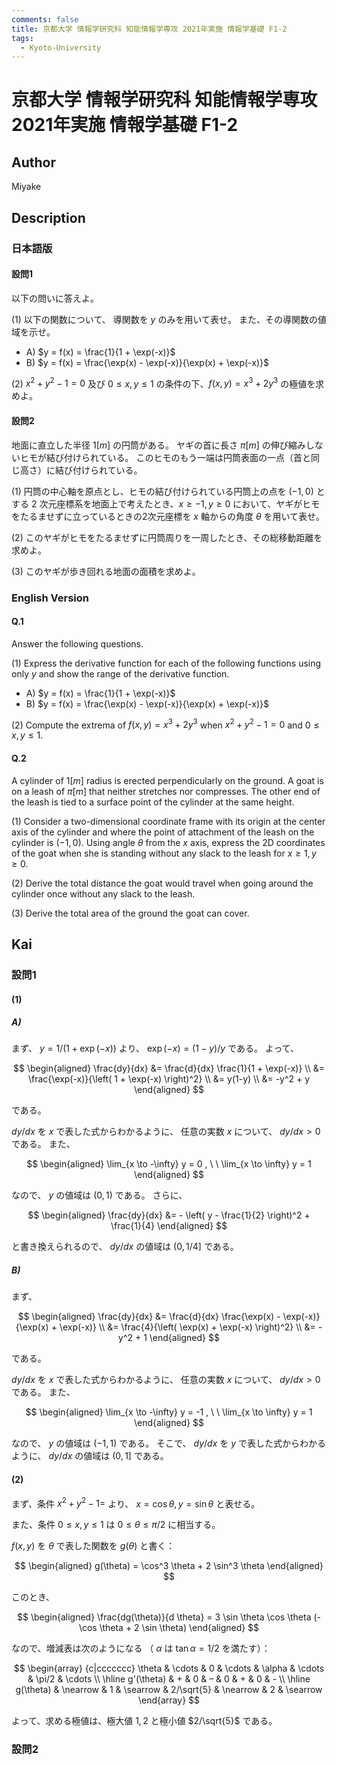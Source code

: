 ```yaml
---
comments: false
title: 京都大学 情報学研究科 知能情報学専攻 2021年実施 情報学基礎 F1-2
tags:
  - Kyoto-University
---
```

# 京都大学 情報学研究科 知能情報学専攻 2021年実施 情報学基礎 F1-2

## **Author**
Miyake

## **Description**
### 日本語版
#### 設問1
以下の問いに答えよ。

(1) 以下の関数について、 導関数を $y$ のみを用いて表せ。 また、その導関数の値域を示せ。

 - A) $y = f(x) = \frac{1}{1 + \exp(-x)}$
 - B) $y = f(x) = \frac{\exp(x) - \exp(-x)}{\exp(x) + \exp(-x)}$

(2) $x^2 + y^2 - 1 = 0$ 及び $0 \le x,y \le 1$ の条件の下、$f(x, y) = x^3 + 2y^3$ の極値を求めよ。

#### 設問2
地面に直立した半径 $1[m]$ の円筒がある。 ヤギの首に長さ $\pi[m]$ の伸び縮みしないヒモが結び付けられている。 このヒモのもう一端は円筒表面の一点（首と同じ高さ）に結び付けられている。

(1) 円筒の中心軸を原点とし、ヒモの結び付けられている円筒上の点を $(-1,0)$ とする $2$ 次元座標系を地面上で考えたとき、$x \ge -1, y \ge 0$ において、ヤギがヒモをたるませずに立っているときの2次元座標を $x$ 軸からの角度 $\theta$ を用いて表せ。

(2) このヤギがヒモをたるませずに円筒周りを一周したとき、その総移動距離を求めよ。

(3) このヤギが歩き回れる地面の面積を求めよ。


### English Version
#### Q.1
Answer the following questions.

(1) Express the derivative function for each of the following functions using only $y$ and show the range of the derivative function.

 - A) $y = f(x) = \frac{1}{1 + \exp(-x)}$
 - B) $y = f(x) = \frac{\exp(x) - \exp(-x)}{\exp(x) + \exp(-x)}$

(2) Compute the extrema of $f(x, y) = x^3 + 2y^3$ when $x^2 + y^2 - 1 = 0$ and $0 \le x,y \le 1$.

#### Q.2
A cylinder of $1[m]$ radius is erected perpendicularly on the ground. A goat is on a leash
of $\pi[m]$ that neither stretches nor compresses. The other end of the leash is tied to a surface
point of the cylinder at the same height.

(1) Consider a two-dimensional coordinate frame with its origin at the center axis of the
cylinder and where the point of attachment of the leash on the cylinder is $(-1, 0)$.
Using angle $\theta$ from the $x$ axis, express the 2D coordinates of the goat when she is standing without any slack to the leash for $x \ge 1,y \ge 0$.

(2) Derive the total distance the goat would travel when going around the cylinder once without
any slack to the leash.

(3) Derive the total area of the ground the goat can cover.

## **Kai**
### 設問1
#### (1)
##### A) 
まず、 $y=1/(1+\exp(-x))$ より、 $\exp(-x) = (1-y)/y$ である。
よって、

$$
\begin{aligned}
\frac{dy}{dx}
&= \frac{d}{dx} \frac{1}{1 + \exp(-x)}
\\
&= \frac{\exp(-x)}{\left( 1 + \exp(-x) \right)^2}
\\
&= y(1-y)
\\
&= -y^2 + y
\end{aligned}
$$

である。

$dy/dx$ を $x$ で表した式からわかるように、
任意の実数 $x$ について、 $dy/dx \gt 0$ である。
また、

$$
\begin{aligned}
\lim_{x \to -\infty} y = 0
, \ \ 
\lim_{x \to \infty} y = 1
\end{aligned}
$$

なので、 $y$ の値域は $(0,1)$ である。
さらに、

$$
\begin{aligned}
\frac{dy}{dx}
&= - \left( y - \frac{1}{2} \right)^2 + \frac{1}{4}
\end{aligned}
$$

と書き換えられるので、 $dy/dx$ の値域は $(0,1/4]$ である。

##### B)
まず、

$$
\begin{aligned}
\frac{dy}{dx}
&= \frac{d}{dx} \frac{\exp(x) - \exp(-x)}{\exp(x) + \exp(-x)}
\\
&= \frac{4}{\left( \exp(x) + \exp(-x) \right)^2}
\\
&= -y^2 + 1
\end{aligned}
$$

である。

$dy/dx$ を $x$ で表した式からわかるように、
任意の実数 $x$ について、 $dy/dx \gt 0$ である。
また、

$$
\begin{aligned}
\lim_{x \to -\infty} y = -1
, \ \ 
\lim_{x \to \infty} y = 1
\end{aligned}
$$

なので、 $y$ の値域は $(-1,1)$ である。
そこで、 $dy/dx$ を $y$ で表した式からわかるように、
$dy/dx$ の値域は $(0,1]$ である。

#### (2)
まず、条件 $x^2+y^2-1=$ より、 $x = \cos \theta, y = \sin \theta$ と表せる。

また、条件 $0 \leq x, y \leq 1$ は $0 \leq \theta \leq \pi/2$ に相当する。

$f(x,y)$ を $\theta$ で表した関数を $g(\theta)$ と書く：

$$
\begin{aligned}
g(\theta) = \cos^3 \theta + 2 \sin^3 \theta
\end{aligned}
$$

このとき、

$$
\begin{aligned}
\frac{dg(\theta)}{d \theta} = 3 \sin \theta \cos \theta (- \cos \theta + 2 \sin \theta)
\end{aligned}
$$

なので、増減表は次のようになる
（ $\alpha$ は $\tan \alpha = 1/2$ を満たす）：

$$
\begin{array}
{c|ccccccc}
\theta     & \cdots & 0 & \cdots & \alpha & \cdots & \pi/2 & \cdots \\ \hline
g'(\theta) & + & 0 & – & 0 & + & 0 & - \\ \hline
g(\theta)  & \nearrow & 1 & \searrow & 2/\sqrt{5} & \nearrow & 2 & \searrow
\end{array}
$$

よって、求める極値は、極大値 $1,2$ と極小値 $2/\sqrt{5}$ である。

### 設問2